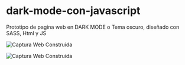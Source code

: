 # dark-mode-con-javascript


Prototipo de pagina web en DARK MODE o Tema oscuro, diseñado con SASS, Html y JS

![Captura Web Construida](https://raw.githubusercontent.com/AZapata27/Curso-Sass/master/img/Captura.JPG)

![Captura Web Construida](https://raw.githubusercontent.com/AZapata27/Curso-Sass/master/img/Captura2.JPG)
